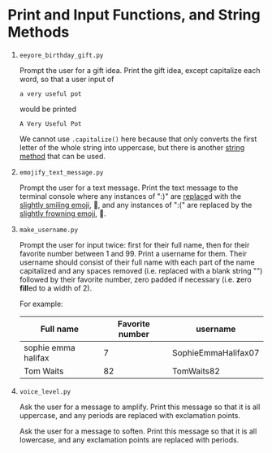 # Print and Input Functions, and String Methods

1. `eeyore_birthday_gift.py`
  
    Prompt the user for a gift idea. Print the gift idea, except capitalize each word, so that a user input of
    
    ```
    a very useful pot
    ```
    
    would be printed
    ```
    A Very Useful Pot
    ```
    
    We cannot use `.capitalize()` here because that only converts the first letter of the whole string into uppercase, but there is another [string method](https://docs.python.org/3/library/stdtypes.html#str.title) that can be used.
  
1. `emojify_text_message.py`

    Prompt the user for a text message. Print the text message to the terminal console where any instances of ":)" are [replace](https://docs.python.org/3/library/stdtypes.html#string-methods)d with the [slightly smiling emoji](https://emojipedia.org/slightly-smiling-face), 🙂, and any instances of ":(" are replaced by the [slightly frowning emoji](https://emojipedia.org/slightly-frowning-face), 🙁.

1. `make_username.py`

    Prompt the user for input twice: first for their full name, then for their favorite number between 1 and 99. Print a username for them. Their username should consist of their full name with each part of the name capitalized and any spaces removed (i.e. replaced with a blank string "") followed by their favorite number, zero padded if necessary (i.e. **z**ero **fill**ed to a width of 2).

    For example:

    Full name | Favorite number | username 
    ---|---|---
    sophie emma halifax | 7 | SophieEmmaHalifax07
    Tom Waits | 82 | TomWaits82

1. `voice_level.py`
    
    Ask the user for a message to amplify. Print this message so that it is all uppercase, and any periods are replaced with exclamation points.

    Ask the user for a message to soften. Print this message so that it is all lowercase, and any exclamation points are replaced with periods.
